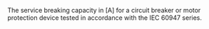 The service breaking capacity in [A] for a circuit breaker or motor protection device tested in accordance with the IEC 60947 series.
